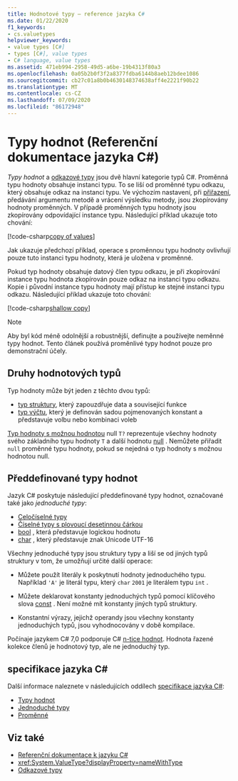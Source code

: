 ```yaml
---
title: Hodnotové typy – reference jazyka C#
ms.date: 01/22/2020
f1_keywords:
- cs.valuetypes
helpviewer_keywords:
- value types [C#]
- types [C#], value types
- C# language, value types
ms.assetid: 471eb994-2958-49d5-a6be-19b4313f80a3
ms.openlocfilehash: 0a05b2b0f3f2a8377fdba6144b8aeb12bdee1086
ms.sourcegitcommit: cb27c01a8b0b4630148374638aff4e2221f90b22
ms.translationtype: MT
ms.contentlocale: cs-CZ
ms.lasthandoff: 07/09/2020
ms.locfileid: "86172948"
---
```

# <a name="value-types-c-reference"></a>Typy hodnot (Referenční dokumentace jazyka C#)

*Typy hodnot* a [odkazové typy](../keywords/reference-types.md) jsou dvě hlavní kategorie typů C#. Proměnná typu hodnoty obsahuje instanci typu. To se liší od proměnné typu odkazu, který obsahuje odkaz na instanci typu. Ve výchozím nastavení, při [přiřazení](../operators/assignment-operator.md), předávání argumentu metodě a vrácení výsledku metody, jsou zkopírovány hodnoty proměnných. V případě proměnných typu hodnoty jsou zkopírovány odpovídající instance typu. Následující příklad ukazuje toto chování:

[!code-csharp[copy of values](snippets/ValueTypes.cs#ValueTypeCopied)]

Jak ukazuje předchozí příklad, operace s proměnnou typu hodnoty ovlivňují pouze tuto instanci typu hodnoty, která je uložena v proměnné.

Pokud typ hodnoty obsahuje datový člen typu odkazu, je při zkopírování instance typu hodnota zkopírován pouze odkaz na instanci typu odkazu. Kopie i původní instance typu hodnoty mají přístup ke stejné instanci typu odkazu. Následující příklad ukazuje toto chování:

[!code-csharp[shallow copy](snippets/ValueTypes.cs#ShallowCopy)]

> [!NOTE]
> Aby byl kód méně odolnější a robustnější, definujte a používejte neměnné typy hodnot. Tento článek používá proměnlivé typy hodnot pouze pro demonstrační účely.

## <a name="kinds-of-value-types"></a>Druhy hodnotových typů

Typ hodnoty může být jeden z těchto dvou typů:

- [typ struktury](struct.md), který zapouzdřuje data a související funkce
- [typ výčtu](enum.md), který je definován sadou pojmenovaných konstant a představuje volbu nebo kombinaci voleb

[Typ hodnoty s možnou hodnotou](nullable-value-types.md) null `T?` reprezentuje všechny hodnoty svého základního typu hodnoty `T` a další hodnotu [null](../keywords/null.md) . Nemůžete přiřadit `null` proměnné typu hodnoty, pokud se nejedná o typ hodnoty s možnou hodnotou null.

## <a name="built-in-value-types"></a>Předdefinované typy hodnot

Jazyk C# poskytuje následující předdefinované typy hodnot, označované také jako *jednoduché typy*:

- [Celočíselné typy](integral-numeric-types.md)
- [Číselné typy s plovoucí desetinnou čárkou](floating-point-numeric-types.md)
- [bool](bool.md) , která představuje logickou hodnotu
- [char](char.md) , který představuje znak Unicode UTF-16

Všechny jednoduché typy jsou struktury typy a liší se od jiných typů struktury v tom, že umožňují určité další operace:

- Můžete použít literály k poskytnutí hodnoty jednoduchého typu. Například `'A'` je literál typu, který `char` `2001` je literálem typu `int` .

- Můžete deklarovat konstanty jednoduchých typů pomocí klíčového slova [const](../keywords/const.md) . Není možné mít konstanty jiných typů struktury.

- Konstantní výrazy, jejichž operandy jsou všechny konstanty jednoduchých typů, jsou vyhodnocovány v době kompilace.

Počínaje jazykem C# 7,0 podporuje C# [n-tice hodnot](value-tuples.md). Hodnota řazené kolekce členů je hodnotový typ, ale ne jednoduchý typ.

## <a name="c-language-specification"></a>specifikace jazyka C#

Další informace naleznete v následujících oddílech [specifikace jazyka C#](~/_csharplang/spec/introduction.md):

- [Typy hodnot](~/_csharplang/spec/types.md#value-types)
- [Jednoduché typy](~/_csharplang/spec/types.md#simple-types)
- [Proměnné](~/_csharplang/spec/variables.md)

## <a name="see-also"></a>Viz také

- [Referenční dokumentace k jazyku C#](../index.md)
- <xref:System.ValueType?displayProperty=nameWithType>
- [Odkazové typy](../keywords/reference-types.md)
